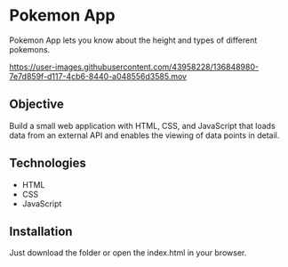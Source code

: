 # Pokemon App

Pokemon App lets you know about the height and types of different pokemons.

https://user-images.githubusercontent.com/43958228/136848980-7e7d859f-d117-4cb6-8440-a048556d3585.mov

## Objective

Build a small web application with HTML, CSS, and JavaScript that loads data from an external API and enables the viewing of data points in detail.

## Technologies

- HTML
- CSS
- JavaScript

## Installation

Just download the folder or open the index.html in your browser.
